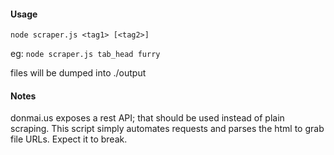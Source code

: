 #### Usage
```node scraper.js <tag1> [<tag2>]```

eg: ```node scraper.js tab_head furry```

files will be dumped into ./output

#### Notes
donmai.us exposes a rest API; that should be used instead of plain scraping.
This script simply automates requests and parses the html to grab file URLs. Expect it to break.
